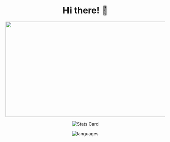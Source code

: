 

  <H1 align="center">Hi there! 👋</H1>
  <p align="center"><img src="[https://media.giphy.com/media/dWesBcTLavkZuG35MI/giphy.gif](https://giphy.com/stickers/hacktiv8-code-programming-programmer-lP8xu5t2DLGG045H8F)" width="600" height="300"  /></p>

<div align="center">

  ![Stats Card](https://github-readme-stats.vercel.app/api?username=willasm&show_icons=true&hide_title=true&theme=cobalt)

  ![languages](https://github-readme-stats.vercel.app/api/top-langs/?username=willasm&layout=compact&theme=cobalt)

</div>

<!--
**willasm/willasm** is a ✨ _special_ ✨ repository because its `README.md` (this file) appears on your GitHub profile.

Here are some ideas to get you started:

- 🔭 I’m currently working on ...
- 🌱 I’m currently learning ...
- 👯 I’m looking to collaborate on ...
- 🤔 I’m looking for help with ...
- 💬 Ask me about ...
- 📫 How to reach me: ...
- 😄 Pronouns: ...
- ⚡ Fun fact: ...
-->
